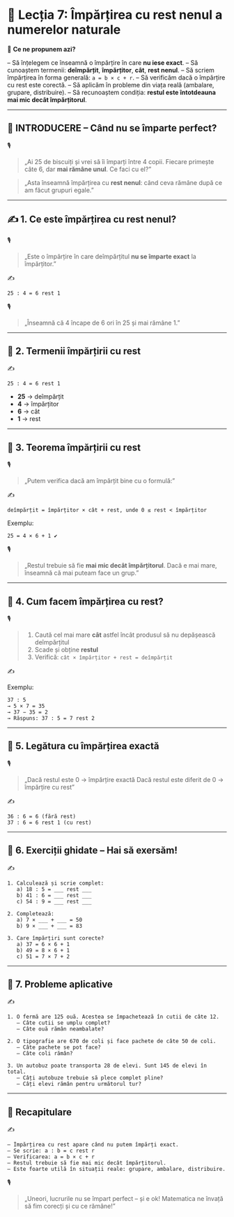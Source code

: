 # 📘 Lecția 7: Împărțirea cu rest nenul a numerelor naturale

🎯 **Ce ne propunem azi?**

– Să înțelegem ce înseamnă o împărțire în care **nu iese exact**.
 – Să cunoaștem termenii: **deîmpărțit**, **împărțitor**, **cât**, **rest nenul**.
 – Să scriem împărțirea în forma generală: `a = b × c + r`.
 – Să verificăm dacă o împărțire cu rest este corectă.
 – Să aplicăm în probleme din viața reală (ambalare, grupare, distribuire).
 – Să recunoaștem condiția: **restul este întotdeauna mai mic decât împărțitorul**.

------

## 🔔 INTRODUCERE – Când nu se împarte perfect?

🎙️

> „Ai 25 de biscuiți și vrei să îi împarți între 4 copii.
>  Fiecare primește câte 6, dar **mai rămâne unul**. Ce faci cu el?”

> „Asta înseamnă împărțirea cu **rest nenul**: când ceva rămâne după ce am făcut grupuri egale.”

------

## ✍️ 1. Ce este împărțirea cu rest nenul?

🎙️

> „Este o împărțire în care deîmpărțitul **nu se împarte exact** la împărțitor.”

✍️

```
25 : 4 = 6 rest 1
```

🎙️

> „Înseamnă că 4 încape de 6 ori în 25 și mai rămâne 1.”

------

## 🔹 2. Termenii împărțirii cu rest

✍️

```
25 : 4 = 6 rest 1
```

- **25** → deîmpărțit
- **4** → împărțitor
- **6** → cât
- **1** → rest

------

## 🔹 3. Teorema împărțirii cu rest

🎙️

> „Putem verifica dacă am împărțit bine cu o formulă:”

✍️

```
deîmpărțit = împărțitor × cât + rest, unde 0 ≤ rest < împărțitor
```

Exemplu:

```
25 = 4 × 6 + 1 ✔
```

🎙️

> „Restul trebuie să fie **mai mic decât împărțitorul**. Dacă e mai mare, înseamnă că mai puteam face un grup.”

------

## 🔹 4. Cum facem împărțirea cu rest?

🎙️

> 1. Caută cel mai mare **cât** astfel încât produsul să nu depășească deîmpărțitul
> 2. Scade și obține **restul**
> 3. Verifică:
>     `cât × împărțitor + rest = deîmpărțit`

✍️

Exemplu:

```
37 : 5  
→ 5 × 7 = 35  
→ 37 − 35 = 2  
→ Răspuns: 37 : 5 = 7 rest 2
```

------

## 🔹 5. Legătura cu împărțirea exactă

🎙️

> „Dacă restul este 0 → împărțire exactă
>  Dacă restul este diferit de 0 → împărțire cu rest”

✍️

```
36 : 6 = 6 (fără rest)  
37 : 6 = 6 rest 1 (cu rest)
```

------

## 🔹 6. Exerciții ghidate – Hai să exersăm!

✍️

```
1. Calculează și scrie complet:
   a) 18 : 5 = ___ rest ___
   b) 41 : 6 = ___ rest ___
   c) 54 : 9 = ___ rest ___

2. Completează:
   a) 7 × ___ + ___ = 50  
   b) 9 × ___ + ___ = 83

3. Care împărțiri sunt corecte?
   a) 37 = 6 × 6 + 1  
   b) 49 = 8 × 6 + 1  
   c) 51 = 7 × 7 + 2
```

------

## 🔹 7. Probleme aplicative

✍️

```
1. O fermă are 125 ouă. Acestea se împachetează în cutii de câte 12.  
   – Câte cutii se umplu complet?  
   – Câte ouă rămân neambalate?

2. O tipografie are 670 de coli și face pachete de câte 50 de coli.  
   – Câte pachete se pot face?  
   – Câte coli rămân?

3. Un autobuz poate transporta 28 de elevi. Sunt 145 de elevi în total.  
   – Câți autobuze trebuie să plece complet pline?  
   – Câți elevi rămân pentru următorul tur?
```

------

## 🔁 Recapitulare

✍️

```
– Împărțirea cu rest apare când nu putem împărți exact.  
– Se scrie: a : b = c rest r  
– Verificarea: a = b × c + r  
– Restul trebuie să fie mai mic decât împărțitorul.  
– Este foarte utilă în situații reale: grupare, ambalare, distribuire.
```

🎙️

> „Uneori, lucrurile nu se împart perfect – și e ok! Matematica ne învață să fim corecți și cu ce rămâne!”

